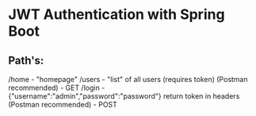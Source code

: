# JWT Authentication with Spring Boot

## Path's:

/home - "homepage"
/users - "list" of all users (requires token) (Postman recommended) - GET
/login -  {"username":"admin","password":"password"} return token in headers (Postman recommended) - POST

